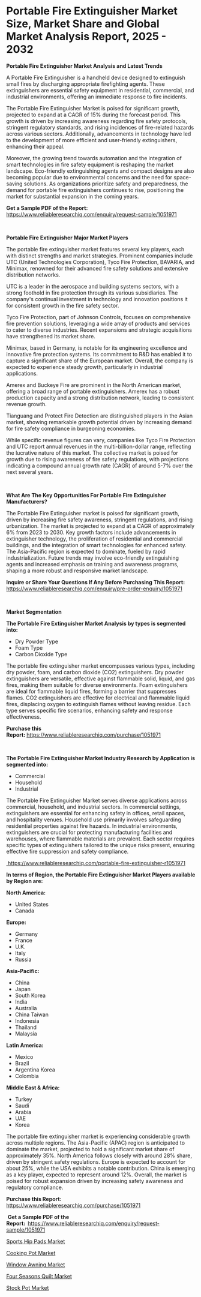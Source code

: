 <p><h1>Portable Fire Extinguisher Market Size, Market Share and Global Market Analysis Report, 2025 - 2032</h1></p><p><strong>Portable Fire Extinguisher Market Analysis and Latest Trends</strong></p>
<p><p>A Portable Fire Extinguisher is a handheld device designed to extinguish small fires by discharging appropriate firefighting agents. These extinguishers are essential safety equipment in residential, commercial, and industrial environments, offering an immediate response to fire incidents. </p><p>The Portable Fire Extinguisher Market is poised for significant growth, projected to expand at a CAGR of 15% during the forecast period. This growth is driven by increasing awareness regarding fire safety protocols, stringent regulatory standards, and rising incidences of fire-related hazards across various sectors. Additionally, advancements in technology have led to the development of more efficient and user-friendly extinguishers, enhancing their appeal.</p><p>Moreover, the growing trend towards automation and the integration of smart technologies in fire safety equipment is reshaping the market landscape. Eco-friendly extinguishing agents and compact designs are also becoming popular due to environmental concerns and the need for space-saving solutions. As organizations prioritize safety and preparedness, the demand for portable fire extinguishers continues to rise, positioning the market for substantial expansion in the coming years.</p></p>
<p><strong>Get a Sample PDF of the Report:&nbsp;</strong> <a href="https://www.reliableresearchiq.com/enquiry/request-sample/1051971?utm_campaign=103&utm_medium=2&utm_source=Github&utm_content=ia&utm_term=04042025&utm_id=portable-fire-extinguisher">https://www.reliableresearchiq.com/enquiry/request-sample/1051971</a></p>
<p>&nbsp;</p>
<p><strong>Portable Fire Extinguisher Major Market Players</strong></p>
<p><p>The portable fire extinguisher market features several key players, each with distinct strengths and market strategies. Prominent companies include UTC (United Technologies Corporation), Tyco Fire Protection, BAVARIA, and Minimax, renowned for their advanced fire safety solutions and extensive distribution networks.</p><p>UTC is a leader in the aerospace and building systems sectors, with a strong foothold in fire protection through its various subsidiaries. The company's continual investment in technology and innovation positions it for consistent growth in the fire safety sector.</p><p>Tyco Fire Protection, part of Johnson Controls, focuses on comprehensive fire prevention solutions, leveraging a wide array of products and services to cater to diverse industries. Recent expansions and strategic acquisitions have strengthened its market share.</p><p>Minimax, based in Germany, is notable for its engineering excellence and innovative fire protection systems. Its commitment to R&D has enabled it to capture a significant share of the European market. Overall, the company is expected to experience steady growth, particularly in industrial applications.</p><p>Amerex and Buckeye Fire are prominent in the North American market, offering a broad range of portable extinguishers. Amerex has a robust production capacity and a strong distribution network, leading to consistent revenue growth.</p><p>Tianguang and Protect Fire Detection are distinguished players in the Asian market, showing remarkable growth potential driven by increasing demand for fire safety compliance in burgeoning economies.</p><p>While specific revenue figures can vary, companies like Tyco Fire Protection and UTC report annual revenues in the multi-billion-dollar range, reflecting the lucrative nature of this market. The collective market is poised for growth due to rising awareness of fire safety regulations, with projections indicating a compound annual growth rate (CAGR) of around 5-7% over the next several years.</p></p>
<p>&nbsp;</p>
<p><strong>What Are The Key Opportunities For Portable Fire Extinguisher Manufacturers?</strong></p>
<p><p>The Portable Fire Extinguisher market is poised for significant growth, driven by increasing fire safety awareness, stringent regulations, and rising urbanization. The market is projected to expand at a CAGR of approximately 6% from 2023 to 2030. Key growth factors include advancements in extinguisher technology, the proliferation of residential and commercial buildings, and the integration of smart technologies for enhanced safety. The Asia-Pacific region is expected to dominate, fueled by rapid industrialization. Future trends may involve eco-friendly extinguishing agents and increased emphasis on training and awareness programs, shaping a more robust and responsive market landscape.</p></p>
<p><strong>Inquire or Share Your Questions If Any Before Purchasing This Report:</strong> <a href="https://www.reliableresearchiq.com/enquiry/pre-order-enquiry/1051971?utm_campaign=103&utm_medium=2&utm_source=Github&utm_content=ia&utm_term=04042025&utm_id=portable-fire-extinguisher">https://www.reliableresearchiq.com/enquiry/pre-order-enquiry/1051971</a></p>
<p>&nbsp;</p>
<p><strong>Market Segmentation</strong></p>
<p><strong>The Portable Fire Extinguisher Market Analysis by types is segmented into:</strong></p>
<p><ul><li>Dry Powder Type</li><li>Foam Type</li><li>Carbon Dioxide Type</li></ul></p>
<p><p>The portable fire extinguisher market encompasses various types, including dry powder, foam, and carbon dioxide (CO2) extinguishers. Dry powder extinguishers are versatile, effective against flammable solid, liquid, and gas fires, making them suitable for diverse environments. Foam extinguishers are ideal for flammable liquid fires, forming a barrier that suppresses flames. CO2 extinguishers are effective for electrical and flammable liquid fires, displacing oxygen to extinguish flames without leaving residue. Each type serves specific fire scenarios, enhancing safety and response effectiveness.</p></p>
<p><strong>Purchase this Report:&nbsp;</strong><a href="https://www.reliableresearchiq.com/purchase/1051971?utm_campaign=103&utm_medium=2&utm_source=Github&utm_content=ia&utm_term=04042025&utm_id=portable-fire-extinguisher">https://www.reliableresearchiq.com/purchase/1051971</a></p>
<p>&nbsp;</p>
<p><strong>The Portable Fire Extinguisher Market Industry Research by Application is segmented into:</strong></p>
<p><ul><li>Commercial</li><li>Household</li><li>Industrial</li></ul></p>
<p><p>The Portable Fire Extinguisher Market serves diverse applications across commercial, household, and industrial sectors. In commercial settings, extinguishers are essential for enhancing safety in offices, retail spaces, and hospitality venues. Household use primarily involves safeguarding residential properties against fire hazards. In industrial environments, extinguishers are crucial for protecting manufacturing facilities and warehouses, where flammable materials are prevalent. Each sector requires specific types of extinguishers tailored to the unique risks present, ensuring effective fire suppression and safety compliance.</p></p>
<p><a href="https://www.reliableresearchiq.com/portable-fire-extinguisher-r1051971?utm_campaign=103&utm_medium=2&utm_source=Github&utm_content=ia&utm_term=04042025&utm_id=portable-fire-extinguisher">&nbsp;https://www.reliableresearchiq.com/portable-fire-extinguisher-r1051971</a></p>
<p><strong>In terms of Region, the Portable Fire Extinguisher Market Players available by Region are:</strong></p>
<p>
    <p> <strong> North America: </strong>
        <ul>
            <li>United States</li>
            <li>Canada</li>
        </ul>
        </p> 
    <p> <strong> Europe: </strong>
        <ul>
            <li>Germany</li>
            <li>France</li>
            <li>U.K.</li>
            <li>Italy</li>
            <li>Russia</li>
        </ul>
        </p> 
    <p> <strong> Asia-Pacific: </strong>
        <ul>
            <li>China</li>
            <li>Japan</li>
            <li>South Korea</li>
            <li>India</li>
            <li>Australia</li>
            <li>China Taiwan</li>
            <li>Indonesia</li>
            <li>Thailand</li>
            <li>Malaysia</li>
        </ul>
        </p> 
    <p> <strong> Latin America: </strong>
        <ul>
            <li>Mexico</li>
            <li>Brazil</li>
            <li>Argentina Korea</li>
            <li>Colombia</li>
        </ul>
        </p> 
    <p> <strong> Middle East & Africa: </strong>
        <ul>
            <li>Turkey</li>
            <li>Saudi</li>
            <li>Arabia</li>
            <li>UAE</li>
            <li>Korea</li>
        </ul>
    </p>
    </p>
<p><p>The portable fire extinguisher market is experiencing considerable growth across multiple regions. The Asia-Pacific (APAC) region is anticipated to dominate the market, projected to hold a significant market share of approximately 35%. North America follows closely with around 28% share, driven by stringent safety regulations. Europe is expected to account for about 25%, while the USA exhibits a notable contribution. China is emerging as a key player, expected to represent around 12%. Overall, the market is poised for robust expansion driven by increasing safety awareness and regulatory compliance.</p></p>
<p><strong>Purchase this Report: </strong><a href="https://www.reliableresearchiq.com/purchase/1051971?utm_campaign=103&utm_medium=2&utm_source=Github&utm_content=ia&utm_term=04042025&utm_id=portable-fire-extinguisher">https://www.reliableresearchiq.com/purchase/1051971</a></p>
<p>&nbsp;<strong>Get a Sample PDF of the Report:&nbsp;&nbsp;</strong><a href="https://www.reliableresearchiq.com/enquiry/request-sample/1051971?utm_campaign=103&utm_medium=2&utm_source=Github&utm_content=ia&utm_term=04042025&utm_id=portable-fire-extinguisher">https://www.reliableresearchiq.com/enquiry/request-sample/1051971</a></p>
<p><strong></strong></p>
<p><p><a href="https://github.com/heeildannas/Market-Research-Report-List-1/blob/main/sports-hip-pads-market.md?utm_campaign=103&utm_medium=2&utm_source=Github&utm_content=ia&utm_term=04042025&utm_id=portable-fire-extinguisher">Sports Hip Pads Market</a></p><p><a href="https://github.com/yakobotege/Market-Research-Report-List-1/blob/main/cooking-pot-market.md?utm_campaign=103&utm_medium=2&utm_source=Github&utm_content=ia&utm_term=04042025&utm_id=portable-fire-extinguisher">Cooking Pot Market</a></p><p><a href="https://github.com/astadtetcha28/Market-Research-Report-List-1/blob/main/window-awning-market.md?utm_campaign=103&utm_medium=2&utm_source=Github&utm_content=ia&utm_term=04042025&utm_id=portable-fire-extinguisher">Window Awning Market</a></p><p><a href="https://github.com/ertssmelov0/Market-Research-Report-List-1/blob/main/four-seasons-quilt-market.md?utm_campaign=103&utm_medium=2&utm_source=Github&utm_content=ia&utm_term=04042025&utm_id=portable-fire-extinguisher">Four Seasons Quilt Market</a></p><p><a href="https://github.com/pupekironim/Market-Research-Report-List-1/blob/main/stock-pot-market.md?utm_campaign=103&utm_medium=2&utm_source=Github&utm_content=ia&utm_term=04042025&utm_id=portable-fire-extinguisher">Stock Pot Market</a></p></p>